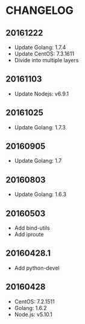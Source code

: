 # CHANGELOG

## 20161222
- Update Golang: 1.7.4
- Update CentOS: 7.3.1611
- Divide into multiple layers

## 20161103
- Update Nodejs: v6.9.1

## 20161025
- Update Golang: 1.7.3

## 20160905
- Update Golang: 1.7

## 20160803
- Update Golang: 1.6.3

## 20160503
- Add bind-utils
- Add iproute

## 20160428.1
- Add python-devel

## 20160428
- CentOS: 7.2.1511
- Golang: 1.6.2
- Node.js: v5.10.1

